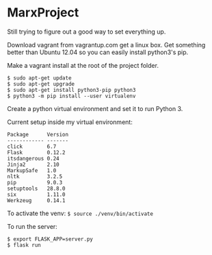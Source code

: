 # MarxProject

Still trying to figure out a good way to set everything up.

Download vagrant from vagrantup.com get a linux box.
Get something better than Ubuntu 12.04 so you can easily install python3's pip.

Make a vagrant install at the root of the project folder.

```
$ sudo apt-get update
$ sudo apt-get upgrade
$ sudo apt-get install python3-pip python3
$ python3 -m pip install --user virtualenv

```

Create a python virtual environment and set it to run Python 3.

Current setup inside my virtual environment:

```
Package      Version
------------ -------
click        6.7    
Flask        0.12.2 
itsdangerous 0.24   
Jinja2       2.10   
MarkupSafe   1.0    
nltk         3.2.5  
pip          9.0.3  
setuptools   28.8.0 
six          1.11.0 
Werkzeug     0.14.1

```

To activate the venv:
`$ source ./venv/bin/activate`

To run the server:
```
$ export FLASK_APP=server.py
$ flask run

```